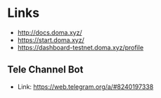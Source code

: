 # Links

- http://docs.doma.xyz/
- https://start.doma.xyz/
- https://dashboard-testnet.doma.xyz/profile

## Tele Channel Bot

- Link: https://web.telegram.org/a/#8240197338